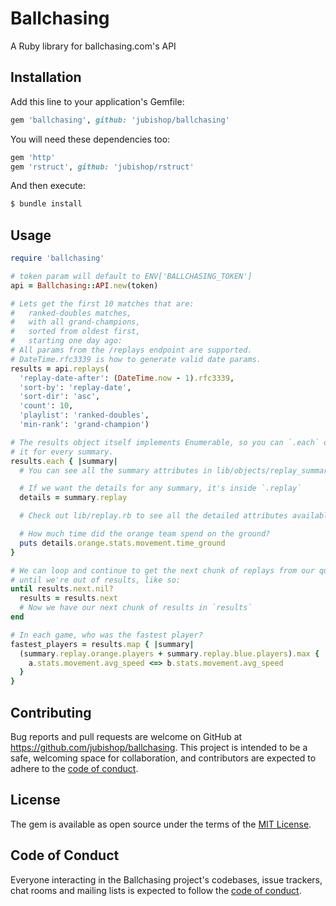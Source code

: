 # Ballchasing

A Ruby library for ballchasing.com's API

## Installation

Add this line to your application's Gemfile:

```ruby
gem 'ballchasing', github: 'jubishop/ballchasing'
```

You will need these dependencies too:

```ruby
gem 'http'
gem 'rstruct', github: 'jubishop/rstruct'
```

And then execute:

```sh
$ bundle install
```

## Usage

```ruby
require 'ballchasing'

# token param will default to ENV['BALLCHASING_TOKEN']
api = Ballchasing::API.new(token)

# Lets get the first 10 matches that are:
#   ranked-doubles matches,
#   with all grand-champions,
#   sorted from oldest first,
#   starting one day ago:
# All params from the /replays endpoint are supported.
# DateTime.rfc3339 is how to generate valid date params.
results = api.replays(
  'replay-date-after': (DateTime.now - 1).rfc3339,
  'sort-by': 'replay-date',
  'sort-dir': 'asc',
  'count': 10,
  'playlist': 'ranked-doubles',
  'min-rank': 'grand-champion')

# The results object itself implements Enumerable, so you can `.each` over
# it for every summary.
results.each { |summary|
  # You can see all the summary attributes in lib/objects/replay_summary.rb

  # If we want the details for any summary, it's inside `.replay`
  details = summary.replay

  # Check out lib/replay.rb to see all the detailed attributes available.

  # How much time did the orange team spend on the ground?
  puts details.orange.stats.movement.time_ground
}

# We can loop and continue to get the next chunk of replays from our query
# until we're out of results, like so:
until results.next.nil?
  results = results.next
  # Now we have our next chunk of results in `results`
end

# In each game, who was the fastest player?
fastest_players = results.map { |summary|
  (summary.replay.orange.players + summary.replay.blue.players).max { |a, b|
    a.stats.movement.avg_speed <=> b.stats.movement.avg_speed
  }
}
```

## Contributing

Bug reports and pull requests are welcome on GitHub at https://github.com/jubishop/ballchasing. This project is intended to be a safe, welcoming space for collaboration, and contributors are expected to adhere to the [code of conduct](https://github.com/jubishop/ballchasing/blob/master/CODE_OF_CONDUCT.md).

## License

The gem is available as open source under the terms of the [MIT License](https://opensource.org/licenses/MIT).

## Code of Conduct

Everyone interacting in the Ballchasing project's codebases, issue trackers, chat rooms and mailing lists is expected to follow the [code of conduct](https://github.com/[USERNAME]/ballchasing/blob/master/CODE_OF_CONDUCT.md).
